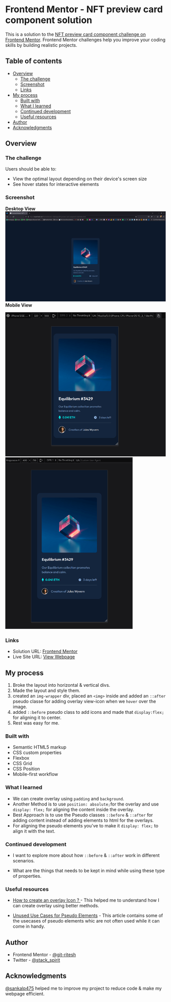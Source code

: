 # Frontend Mentor - NFT preview card component solution

This is a solution to the [NFT preview card component challenge on Frontend Mentor](https://www.frontendmentor.io/challenges/nft-preview-card-component-SbdUL_w0U). Frontend Mentor challenges help you improve your coding skills by building realistic projects. 

## Table of contents

- [Overview](#overview)
  - [The challenge](#the-challenge)
  - [Screenshot](#screenshot)
  - [Links](#links)
- [My process](#my-process)
  - [Built with](#built-with)
  - [What I learned](#what-i-learned)
  - [Continued development](#continued-development)
  - [Useful resources](#useful-resources)
- [Author](#author)
- [Acknowledgments](#acknowledgments)


## Overview

### The challenge

Users should be able to:

- View the optimal layout depending on their device's screen size
- See hover states for interactive elements

### Screenshot
**Desktop View**
![desktop-view image](design/imagecompressor/desktop-output-min.png)
**Mobile View**

<img src="design/imagecompressor/mobile-view-320px-min.png" alt="mobile view image" style="display:inline-block; width:600px;">
<img src="design/imagecompressor/mobile-view-400px-min.png" alt="mobile view image" style="display:inline-block; width: 400px;">

### Links

- Solution URL: [Frontend Mentor](https://www.frontendmentor.io/solutions/responsive-nft-preview-card-component-DpX3wwT3yY)
- Live Site URL: [View Webpage](https://git-ritesh.github.io/frontendmentor-challenges/nft-preview-card-component-main/index.html)

## My process

1. Broke the layout into horizontal & vertical divs. 
2. Made the layout and style them.
3. created an `img-wrapper` div, placed an `<img>` inside and added an `::after` pseudo classe for adding overlay view-icon when we `hover` over the image.
4. added `::before` pseudo class to add icons and made that `display:flex;` for aligning it to center.
5. Rest was easy for me. 

### Built with

- Semantic HTML5 markup
- CSS custom properties
- Flexbox
- CSS Grid
- CSS Position
- Mobile-first workflow

### What I learned

- We can create overlay using `padding` and `background`.
- Another Method is to use `position: absolute;`for the overlay and use `display: flex;` for aligning the content inside the overlay.
- Best Approach is to use the Pseudo classes `::before` & `::after` for adding content instead of adding elements to html for the overlays.
- For aligning the pseudo elements you've to make it `display: flex;` to align it with the text.

### Continued development

- I want to explore more about how `::before` & `::after` work in different scenarios. 

- What are the things that needs to be kept in mind while using these type of properties.

### Useful resources

- [How to create an overlay Icon ? ](https://www.w3schools.com/howto/howto_css_image_overlay_icon.asp) - This helped me to understand how I can create overlay using better methods.

- [Unused Use Cases for Pseudo Elements](https://ishadeed.com/article/unusual-use-cases-pseudo-elements/) - This article contains some of the usecases of pseudo elements whic are not often used while it can come in handy.

## Author

- Frontend Mentor - [@git-ritesh](https://www.frontendmentor.io/profile/git-ritesh)
- Twitter - [@stack_spirit](https://www.twitter.com/sanatanispirit)


## Acknowledgments

[@sankalp475](https://github.com/sankalp475) helped me to improve my project to reduce code & make my webpage efficient.

